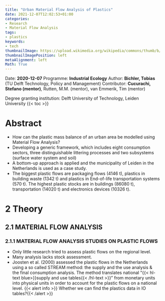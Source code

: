 ```yaml
---
title: "Urban Material Flow Analysis of Plastics"
date: 2021-12-07T12:02:53+01:00
categories:
- Research
- Material Flow Analysis
tags:
- plastics
keywords:
- tech
thumbnailImage: https://upload.wikimedia.org/wikipedia/commons/thumb/b/b0/UniversiteitLeidenLogo.svg/1200px-UniversiteitLeidenLogo.svg.png
thumbnailImagePosition: left
metaAlignment: left
Math: True
---
```

Date: **2020-12-07**
Programme: **Industrial Ecology**
Author: **Bichler, Tobias** (TU Delft Technology, Policy and Management)
Contributor: **Cucurachi, Stefano (mentor)**, Rutten, M.M. (mentor), van Emmerik, Tim (mentor)
<!--more-->
Degree granting institution: Delft University of Technology, Leiden University
{{< toc >}}

# Abstract

* How can the plastic mass balance of an urban area be modelled using Material Flow Analysis?
* Developing a generic framework, which includes eight consumption sectors, three distinguishable littering processes and two subsystems (surface water system and soil)
* A bottom-up approach is applied and the municipality of Leiden in the Netherlands is used as a case study.
* The biggest plastic flows are packaging flows (4146 t), plastics in building waste (1342 t) and plastics in End-of-life transportation systems (570 t). The highest plastic stocks are in buildings (86080 t), transportation (14020 t) and electronics devices (10326 t).

# 2 Theory

## 2.1 MATERIAL FLOW ANALYSIS

### 2.1.1 MATERIAL FLOW ANALYSIS STUDIES ON PLASTIC FLOWS
* Only little research tried to assess plastic flows on the regional level.
* Many analysis lacks stock assessment.
* Joosten et al. (2000) assessed the plastic flows in the Netherlands using a so called STREAM method: the supply and the use analysis & the final consumption analysis. The method translates national “{{< hl-text blue>}}supply and use tables{{< /hl-text >}}” from monetary units into physical units in order to account for the plastic flows on a national level.
{{< alert info >}} Whether we can find the plastics data in IO tables?{{< /alert >}}
